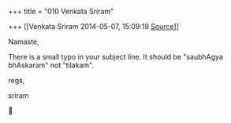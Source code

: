 +++
title = "010 Venkata Sriram"

+++
[[Venkata Sriram	2014-05-07, 15:09:19 [Source](https://groups.google.com/g/samskrita/c/R0I24-UwCr8)]]



Namaste,



There is a small typo in your subject line. It should be "saubhAgya bhAskaram" not "tilakam".



regs,

sriram



